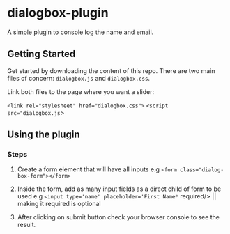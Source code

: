 # dialogbox-plugin
A simple plugin to console log the name and email.

## Getting Started

Get started by downloading the content of this repo. There are two main files of concern: `dialogbox.js` and `dialogbox.css`.

Link both files to the page where you want a slider:

`<link rel="stylesheet" href="dialogbox.css">`
`<script src="dialogbox.js`>

## Using the plugin

### Steps
1. Create a form element that will have all inputs e.g `<form class="dialog-box-form"></form>`

2. Inside the form, add as many input fields as a direct child of form to be used e.g `<input type='name' placeholder='First Name*` required/> || making it required is optional

3. After clicking on submit button check your browser console to see the result. 
